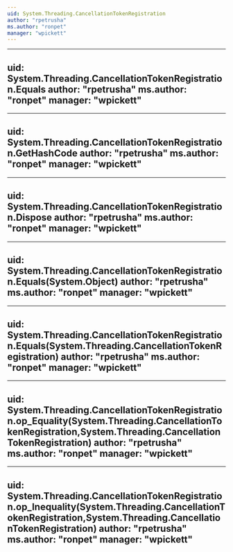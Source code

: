 ```yaml
---
uid: System.Threading.CancellationTokenRegistration
author: "rpetrusha"
ms.author: "ronpet"
manager: "wpickett"
---
```


---
uid: System.Threading.CancellationTokenRegistration.Equals
author: "rpetrusha"
ms.author: "ronpet"
manager: "wpickett"
---

---
uid: System.Threading.CancellationTokenRegistration.GetHashCode
author: "rpetrusha"
ms.author: "ronpet"
manager: "wpickett"
---

---
uid: System.Threading.CancellationTokenRegistration.Dispose
author: "rpetrusha"
ms.author: "ronpet"
manager: "wpickett"
---

---
uid: System.Threading.CancellationTokenRegistration.Equals(System.Object)
author: "rpetrusha"
ms.author: "ronpet"
manager: "wpickett"
---

---
uid: System.Threading.CancellationTokenRegistration.Equals(System.Threading.CancellationTokenRegistration)
author: "rpetrusha"
ms.author: "ronpet"
manager: "wpickett"
---

---
uid: System.Threading.CancellationTokenRegistration.op_Equality(System.Threading.CancellationTokenRegistration,System.Threading.CancellationTokenRegistration)
author: "rpetrusha"
ms.author: "ronpet"
manager: "wpickett"
---

---
uid: System.Threading.CancellationTokenRegistration.op_Inequality(System.Threading.CancellationTokenRegistration,System.Threading.CancellationTokenRegistration)
author: "rpetrusha"
ms.author: "ronpet"
manager: "wpickett"
---
